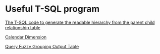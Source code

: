 # Useful T-SQL program
[The T-SQL code to generate the readable hierarchy from the parent child relationship table](https://github.com/JakeSurrey/T-SQL/blob/master/TraverseConsortiaRecursive)

[Calendar Dimension](https://github.com/JakeSurrey/T-SQL/blob/master/Calendar%20Dimension)

[Query Fuzzy Grouping Output Table](https://github.com/JakeSurrey/T-SQL/blob/master/QueryFuzzyGrouping)
